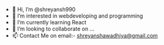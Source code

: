- 👋 Hi, I’m @shreyansh990
- 👀 I’m interested in webdeveloping and programming
- 🌱 I’m currently learning React
- 💞️ I’m looking to collaborate on ...
- 📫 Contact Me on email:- shreyanshawadhiya@gmail.com

<!---
shreyansh990/shreyansh990 is a ✨ special ✨ repository because its `README.md` (this file) appears on your GitHub profile.
You can click the Preview link to take a look at your changes.
--->
